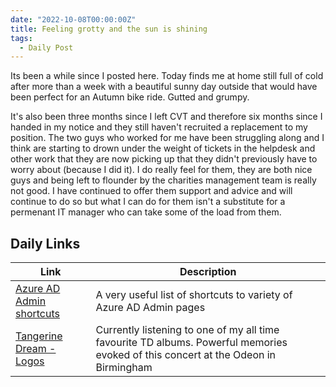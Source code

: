 ```yaml
---
date: "2022-10-08T00:00:00Z"
title: Feeling grotty and the sun is shining
tags:
  - Daily Post
---
```

Its been a while since I posted here. Today finds me at home still full of cold after more than a week with a beautiful sunny day outside that would have been perfect for an Autumn bike ride. Gutted and grumpy.

It's also been three months since I left CVT and therefore six months since I handed in my notice and they still haven't recruited a replacement to my  position. The two guys who worked for me have been struggling along and I think are starting to drown under the weight of tickets in the helpdesk and other work that they are now picking up that they didn't previously have to worry about (because I did it). I do really feel for them, they are both nice guys and being left to flounder by the charities management team is really not good. I have continued to offer them support and advice and will continue to do so but what I can do for them isn't a substitute for a permenant IT manager who can take some of the load from them.

## Daily Links

|Link|Description|
|--------|----|
|[Azure AD Admin shortcuts](https://twitter.com/merill/status/1578301242530443264?s=20&t=FwmWoB70r6a9_YIKd0p_kQ)| A very useful list of shortcuts to variety of Azure AD Admin pages |
|[Tangerine Dream - Logos](https://music.apple.com/gb/album/logos-live-recorded-live-at-the-dominion-london-1982/724499904)|Currently listening to one of my all time favourite TD albums. Powerful memories evoked of this concert at the Odeon in Birmingham|
